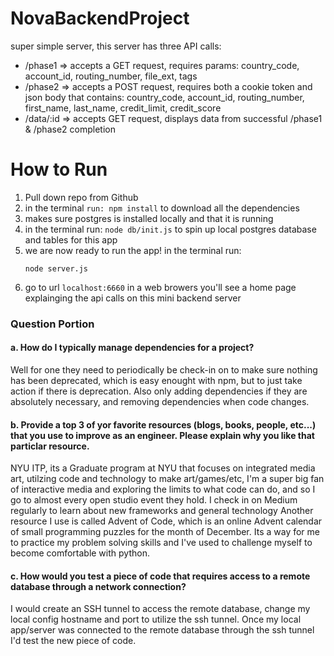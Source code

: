 # NovaBackendProject
super simple server, this server has three API calls:
* /phase1  => accepts a GET request, requires params: country_code, account_id, routing_number, file_ext, tags
* /phase2	 => accepts a POST request, requires both a cookie token and json body that contains: country_code, account_id, routing_number, first_name, last_name, credit_limit, credit_score
* /data/:id  => accepts GET request, displays data from successful /phase1 & /phase2 completion

# How to Run
1. Pull down repo from Github
2. in the terminal `run: npm install`
	to download all the dependencies
3. makes sure postgres is installed locally and that it is running
4. in the terminal run: `node db/init.js`
	to spin up local postgres database and tables for this app
5. we are now ready to run the app! in the terminal run:
	```
	node server.js
	```
6. go to url `localhost:6660` in a web browers
	you'll see a home page explainging the api calls on this mini backend server

### Question Portion

#### a. How do I typically manage dependencies for a project?

 Well for one they need to periodically be check-in on to make sure nothing has been deprecated, which is easy enought with npm, but to just take action if there is deprecation. Also only adding dependencies if they are absolutely necessary, and removing dependencies when code changes.

#### b. Provide a top 3 of yor favorite resources (blogs, books, people, etc...) that you use to improve as an engineer. Please explain why you like that particlar resource.

NYU ITP, its a Graduate program at NYU that focuses on integrated media art, utilzing code and technology to make art/games/etc, I'm a super big fan of interactive media and exploring the limits to what code can do, and so I go to almost every open studio event they hold.
I check in on Medium regularly to learn about new frameworks and general technology
Another resource I use is called Advent of Code, which is an online Advent calendar of small programming puzzles for the month of December. Its a way for me to practice my problem solving skills and I've used to challenge myself to become comfortable with python.

#### c. How would you test a piece of code that requires access to a remote database through a network connection?

I would create an SSH tunnel to access the remote database, change my local config hostname and port to utilize the ssh tunnel. Once my local app/server was connected to the remote database through the ssh tunnel I'd test the new piece of code.


